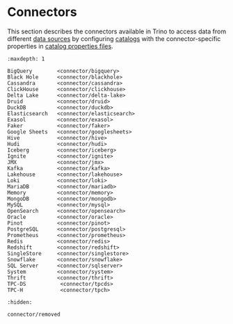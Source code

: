 # Connectors

This section describes the connectors available in Trino to access data from
different [data sources](trino-concept-data-source) by configuring
[catalogs](trino-concept-catalog) with the connector-specific properties in
[catalog properties files](catalog-properties).

```{toctree}
:maxdepth: 1

BigQuery        <connector/bigquery>
Black Hole      <connector/blackhole>
Cassandra       <connector/cassandra>
ClickHouse      <connector/clickhouse>
Delta Lake      <connector/delta-lake>
Druid           <connector/druid>
DuckDB          <connector/duckdb>
Elasticsearch   <connector/elasticsearch>
Exasol          <connector/exasol>
Faker           <connector/faker>
Google Sheets   <connector/googlesheets>
Hive            <connector/hive>
Hudi            <connector/hudi>
Iceberg         <connector/iceberg>
Ignite          <connector/ignite>
JMX             <connector/jmx>
Kafka           <connector/kafka>
Lakehouse       <connector/lakehouse>
Loki            <connector/loki>
MariaDB         <connector/mariadb>
Memory          <connector/memory>
MongoDB         <connector/mongodb>
MySQL           <connector/mysql>
OpenSearch      <connector/opensearch>
Oracle          <connector/oracle>
Pinot           <connector/pinot>
PostgreSQL      <connector/postgresql>
Prometheus      <connector/prometheus>
Redis           <connector/redis>
Redshift        <connector/redshift>
SingleStore     <connector/singlestore>
Snowflake       <connector/snowflake>
SQL Server      <connector/sqlserver>
System          <connector/system>
Thrift          <connector/thrift>
TPC-DS           <connector/tpcds>
TPC-H            <connector/tpch>
```

```{toctree}
:hidden:

connector/removed
```
